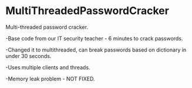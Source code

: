 # MultiThreadedPasswordCracker
Multi-threaded password cracker. 

-Base code from our IT security teacher - 6 minutes to crack passwords.

-Changed it to multithreaded, can break passwords based on dictionary in under 30 seconds.

-Uses multiple clients and threads.

-Memory leak problem - NOT FIXED.

